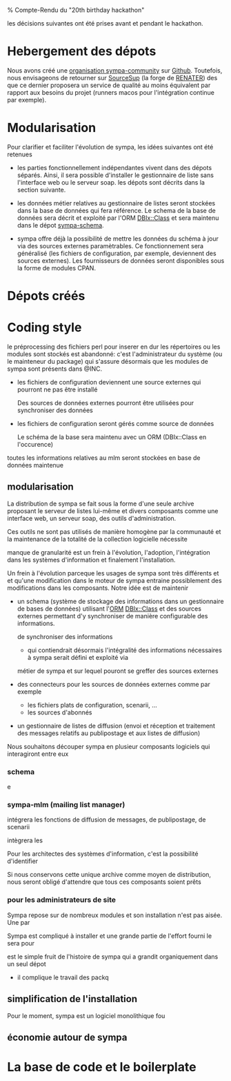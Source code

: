 % Compte-Rendu du "20th birthday hackathon"

les décisions suivantes ont été prises avant et pendant le hackathon.

# Hebergement des dépots

Nous avons créé
une [organisation sympa-community](https://github.com/sympa-community/)
sur [Github](https://github.com/). Toutefois, nous envisageons de retourner
sur [SourceSup](http://sourcesup.renater.fr/) (la forge de [RENATER](http://renater.fr/))
des que ce dernier proposera un service de qualité au moins équivalent par
rapport aux besoins du projet (runners macos pour l'intégration continue par
exemple).

# Modularisation

Pour clarifier et faciliter l'évolution de sympa, les idées suivantes ont été retenues

* les parties fonctionnellement indépendantes vivent dans des dépots séparés.
  Ainsi, il sera possible d'installer le gestionnaire de liste sans l'interface
  web ou le serveur soap. les dépots sont décrits dans la section suivante.


* les données métier relatives au gestionnaire de listes
  seront stockées dans la base de données
  qui fera référence. Le schema de la base de données sera décrit et exploité par l'ORM
  [DBIx::Class](https://metacpan.org/pod/DBIx::Class) et sera maintenu dans le dépot
  [sympa-schema](https://github.com/sympa-community/sympa-schema).

* sympa offre déjà la possibilité de mettre les données du schéma à jour
  via des sources externes paramètrables. Ce fonctionnement sera généralisé
  (les fichiers de configuration, par exemple, deviennent des sources externes).
  Les fournisseurs de données seront disponibles sous la forme de modules CPAN.

# Dépots créés




# Coding style

le préprocessing des fichiers perl pour inserer en dur les répertoires ou les
modules sont stockés est abandonné: c'est l'administrateur du système (ou le
mainteneur du package) qui s'assure désormais que les modules de sympa sont
présents dans @INC.

* les fichiers de configuration deviennent une source externes qui pourront
  ne pas être installé

  Des sources de données externes pourront être utilisées pour synchroniser des
  données 




* les fichiers de configuration seront gérés comme source de données




  Le schéma de la base sera maintenu avec un ORM
  (DBIx::Class en l'occurence)



toutes les informations relatives au mlm seront stockées en base de données
  maintenue




## modularisation

La distribution de sympa se fait sous la forme d'une seule archive proposant
le serveur de listes lui-même et divers composants comme une interface web,
un serveur soap, des outils d'administration.

Ces outils ne sont pas utilisés de manière homogène par la communauté et
la maintenance de la totalité de la collection logicielle nécessite 


manque de granularité est un frein à l'évolution, l'adoption, l'intégration
dans les systèmes d'information et finalement l'installation.

Un frein à l'évolution parceque les usages de sympa sont très différents et
et qu'une modification dans le moteur de sympa entraine possiblement des
modifications dans les composants. Notre idée est de maintenir

* un schema (système de stockage des informations dans un gestionnaire de bases de données)
  utilisant l'[ORM](https://en.wikipedia.org/wiki/Object-relational_mapping)
  [DBIx::Class](https://metacpan.org/pod/DBIx::Class) et des sources externes permettant
  d'y synchroniser de manière configurable des informations.

  de synchroniser des informations
  * qui contiendrait désormais l'intégralité des informations nécessaires à sympa
    serait défini et exploité via

  métier de sympa et sur lequel
  pouront se greffer des sources externes


* des connecteurs pour les sources de données externes comme par exemple
  * les fichiers plats de configuration, scenarii, ...
  * les sources d'abonnés


* un gestionnaire de listes de diffusion (envoi et réception et traitement
  des messages relatifs au publipostage et aux listes de diffusion)



Nous souhaitons découper sympa en plusieur composants logiciels qui interagiront entre eux

### schema

e


### sympa-mlm (mailing list manager)

intégrera les fonctions de diffusion de messages, de publipostage, de scenarii 


intègrera les






Pour les architectes des systèmes d'information, c'est la possibilité d'identifier




Si nous conservons cette unique archive comme moyen de distribution, nous
seront obligé d'attendre que tous ces composants soient prêts





### pour les administrateurs de site

Sympa repose sur de nombreux modules et son installation n'est pas aisée. Une par

Sympa est compliqué à installer et une grande partie de l'effort fourni le sera
pour



est le simple fruit de l'histoire de sympa qui a grandit
organiquement dans un seul dépot 


* il complique le travail des packq


## simplification de l'installation

Pour le moment, sympa est un logiciel monolithique fou

## économie autour de sympa
##

# La base de code et le boilerplate





